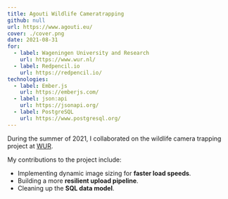 ```yaml
---
title: Agouti Wildlife Cameratrapping
github: null
url: https://www.agouti.eu/
cover: ./cover.png
date: 2021-08-31
for:
  - label: Wageningen University and Research
    url: https://www.wur.nl/
  - label: Redpencil.io
    url: https://redpencil.io/
technologies:
  - label: Ember.js
    url: https://emberjs.com/
  - label: json:api
    url: https://jsonapi.org/
  - label: PostgreSQL
    url: https://www.postgresql.org/
---
```


During the summer of 2021, I collaborated on the wildlife camera trapping project at [WUR](https://www.wur.nl/).

My contributions to the project include:

- Implementing dynamic image sizing for **faster load speeds**.
- Building a more **resilient upload pipeline**.
- Cleaning up the **SQL data model**.
